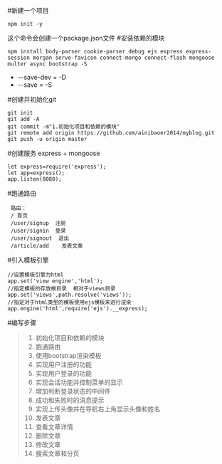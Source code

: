 #新建一个项目
```
npm init -y
```
这个命令会创建一个package.json文件
#安装依赖的模块
```
npm install body-parser cookie-parser debug ejs express express-session morgan serve-favicon connect-mongo connect-flash mongoose multer async bootstrap -S
```
- --save-dev = -D
- --save = -S

#创建并初始化git
```
git init
git add -A
git commit -m"1.初始化项目和依赖的模块"
git remote add origin https://github.com/ainibaoer2014/myblog.git
git push -u origin master
```
#创建服务
express + mongoose
```
let express=require('express');
let app=express();
app.listen(8080);
```
#跑通路由
```
 路由：
 / 首页
 /user/signup  注册
 /user/signin  登录
 /user/signout  退出
 /article/add    发表文章
```
#引入模板引擎
```
//设置模板引擎为html
app.set('view engine','html');
//指定模板的存放根目录  相对于views目录
app.set('views',path.resolve('views'));
//指定对于html类型的模板使用ejs模板来进行渲染
app.engine('html',require('ejs').__express);

```
#编写步骤
> 1. 初始化项目和依赖的模块
> 2. 跑通路由
> 3. 使用bootstrap渲染模板
> 4. 实现用户注册的功能
> 5. 实现用户登录的功能
> 6. 实现会话功能并控制菜单的显示
> 7. 增加判断登录状态的中间件
> 8. 成功和失败时的消息提示
> 9. 实现上传头像并在导航右上角显示头像和姓名
>10. 发表文章
>11. 查看文章详情  
>12. 删除文章
>13. 修改文章
>14. 搜索文章和分页